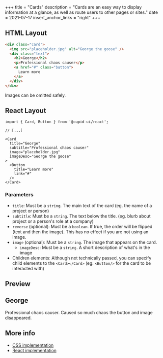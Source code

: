 +++
title = "Cards"
description = "Cards are an easy way to display information at a glance, as well as route users to other pages or sites."
date = 2021-07-17
insert_anchor_links = "right"
+++

## HTML Layout
```html
<div class="card">
  <img src="placeholder.jpg" alt="George the goose" />
  <div class="text">
    <h2>George</h2>
    <p>Professional chaos causer</p>
    <a href="#" class="button">
      Learn more
    </a>
  </div>
</div>
```
Images can be omitted safely.

## React Layout
```tsx
import { Card, Button } from '@cupid-ui/react';

// [...]

<Card
  title="George"
  subtitle="Professional chaos causer"
  image="placeholder.jpg"
  imageDesc="George the goose"
>
  <Button
    title="Learn more"
    link="#"
  />
</Card>
```

### Parameters
- `title`: Must be a `string`. The main text of the card (eg. the name of a project or person)
- `subtitle`: Must be a `string`. The text below the title. (eg. blurb about project or a person's role at a company)
- `reverse` (optional): Must be a `boolean`. If true, the order will be flipped (text and then the image). This has no effect if you are not using an image. 
- `image` (optional): Must be a `string`. The image that appears on the card.
  - `imageDesc`: Must be a `string`. A short description of what's in the image
- Children elements: Although not technically passed, you can specify child elements to the `<Card></Card>` (eg. `<Button/>` for the card to be interacted with)

## Preview
<div class="card">
  <div class="text">
    <h2>George</h2>
    <p>Professional chaos causer. Caused so much chaos the button and image disappeared.</p>
  </div>
</div>

## More info
- [CSS implementation](https://github.com/designbylunar/cupid-ui/blob/main/css/src/layout/card.css)
- [React implementation](https://github.com/designbylunar/cupid-ui/blob/main/react/src/components/layout/card.tsx)

